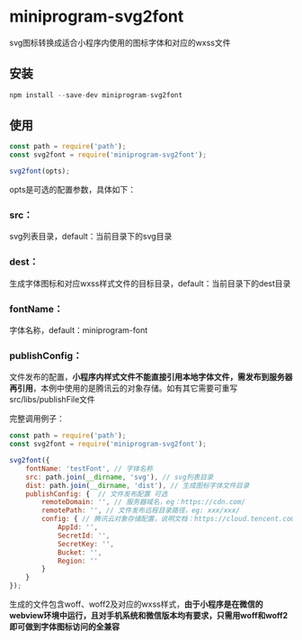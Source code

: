 # miniprogram-svg2font

svg图标转换成适合小程序内使用的图标字体和对应的wxss文件

## 安装
```javascript
npm install --save-dev miniprogram-svg2font
```

## 使用
```javascript
const path = require('path');
const svg2font = require('miniprogram-svg2font');

svg2font(opts);
```

opts是可选的配置参数，具体如下：
### src：
svg列表目录，default：当前目录下的svg目录

### dest：
生成字体图标和对应wxss样式文件的目标目录，default：当前目录下的dest目录

### fontName：
字体名称，default：miniprogram-font

### publishConfig：
文件发布的配置，**小程序内样式文件不能直接引用本地字体文件，需发布到服务器再引用**，本例中使用的是腾讯云的对象存储。如有其它需要可重写src/libs/publishFile文件

完整调用例子：
```javascript
const path = require('path');
const svg2font = require('miniprogram-svg2font');

svg2font({
    fontName: 'testFont', // 字体名称
    src: path.join(__dirname, 'svg'), // svg列表目录
    dist: path.join(__dirname, 'dist'), // 生成图标字体文件目录
    publishConfig: {  // 文件发布配置 可选
        remoteDomain: '', // 服务器域名，eg：https://cdn.com/
        remotePath: '', // 文件发布远程目录路径，eg: xxx/xxx/
        config: { // 腾讯云对象存储配置，说明文档：https://cloud.tencent.com/document/product/436/8629
            AppId: '',
            SecretId: '',
            SecretKey: '',
            Bucket: '',
            Region: ''
        }
    }
});
```
生成的文件包含woff、woff2及对应的wxss样式，**由于小程序是在微信的webview环境中运行，且对手机系统和微信版本均有要求，只需用woff和woff2即可做到字体图标访问的全兼容**